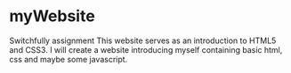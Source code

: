 # myWebsite
Switchfully assignment
This website serves as an introduction to HTML5 and CSS3.
I will create a website introducing myself containing basic html, css and maybe some javascript.
